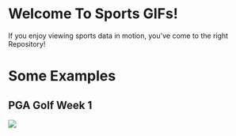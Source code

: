 # Welcome To Sports GIFs!

If you enjoy viewing sports data in motion, you've come to the right Repository!

# Some Examples

## PGA Golf Week 1

![](https://raw.githubusercontent.com/MikeCalabro/sports-gifs/master/MLB%20Baseball/Week%201%20-%202018%20Chris%20Sale%20Strikeouts/week_1_sale_strikeout.gif)
